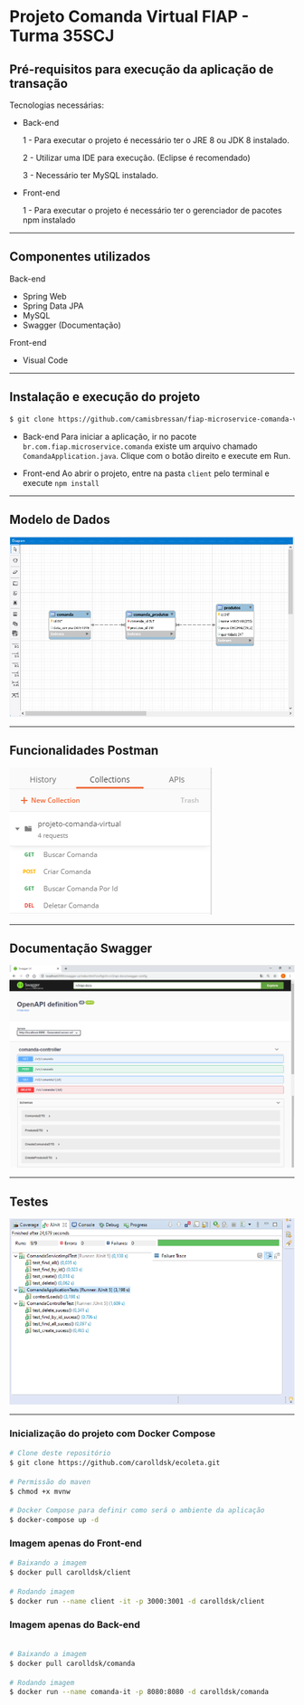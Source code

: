 # Projeto Comanda Virtual FIAP - Turma 35SCJ

## Pré-requisitos para execução da aplicação de transação

Tecnologias necessárias:

- Back-end

  1 - Para executar o projeto é necessário ter o JRE 8 ou JDK 8 instalado.
  
  2 - Utilizar uma IDE para execução. (Eclipse é recomendado)
  
  3 - Necessário ter MySQL instalado.
  
- Front-end

  1 - Para executar o projeto é necessário ter o gerenciador de pacotes npm instalado
  
---

## Componentes utilizados
 Back-end
  - Spring Web
  - Spring Data JPA
  - MySQL
  - Swagger (Documentação)
  
 Front-end
  - Visual Code  
  
----

## Instalação e execução do projeto


```sh
$ git clone https://github.com/camisbressan/fiap-microservice-comanda-virtual.git
```

- Back-end
Para iniciar a aplicação, ir no pacote `br.com.fiap.microservice.comanda` existe um arquivo chamado `ComandaApplication.java`. Clique com o botão direito e execute em Run.

- Front-end
Ao abrir o projeto, entre na pasta `client` pelo terminal e execute `npm install`

----
## Modelo de Dados

![Postman](arquivos_uteis/modelo_dados.png)

----

## Funcionalidades Postman

![Postman](arquivos_uteis/funcionalidades.png)

----

## Documentação Swagger

![Postman](arquivos_uteis/swagger.png)

----

## Testes

![Postman](arquivos_uteis/testes.png)

----

### Inicialização do projeto com Docker Compose

```bash
# Clone deste repositório
$ git clone https://github.com/carolldsk/ecoleta.git

# Permissão do maven
$ chmod +x mvnw

# Docker Compose para definir como será o ambiente da aplicação
$ docker-compose up -d

```


### Imagem apenas do Front-end

```bash
# Baixando a imagem
$ docker pull carolldsk/client

# Rodando imagem
$ docker run --name client -it -p 3000:3001 -d carolldsk/client

```

### Imagem apenas do Back-end

```bash

# Baixando a imagem
$ docker pull carolldsk/comanda

# Rodando imagem
$ docker run --name comanda-it -p 8080:8080 -d carolldsk/comanda

```
